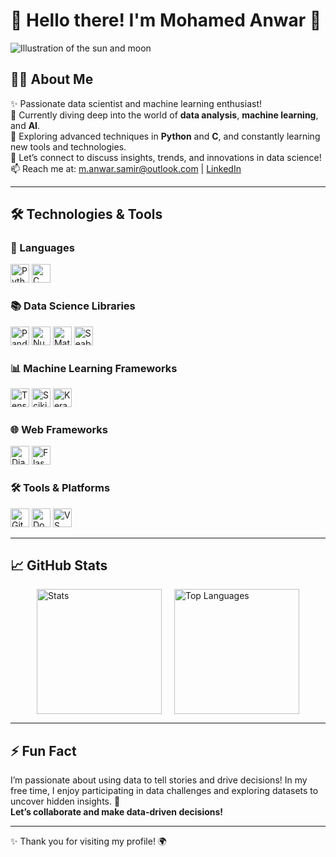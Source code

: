 # 🌟 Hello there! I'm **Mohamed Anwar** 👋

<picture>
  <source media="(prefers-color-scheme: dark)" srcset="https://user-images.githubusercontent.com/25423296/163456776-7f95b81a-f1ed-45f7-b7ab-8fa810d529fa.png">
  <img alt="Illustration of the sun and moon" src="https://user-images.githubusercontent.com/25423296/163456779-a8556205-d0a5-45e2-ac17-42d089e3c3f8.png">
</picture>

## 👨‍💻 About Me
✨ Passionate data scientist and machine learning enthusiast!  
🔭 Currently diving deep into the world of **data analysis**, **machine learning**, and **AI**.  
🌱 Exploring advanced techniques in **Python** and **C**, and constantly learning new tools and technologies.  
💬 Let’s connect to discuss insights, trends, and innovations in data science!  
📫 Reach me at: [m.anwar.samir@outlook.com](mailto:m.anwar.samir@outlook.com) | [LinkedIn](your-linkedin-url)

---

## 🛠️ Technologies & Tools

### 🚀 Languages
<img src="https://img.shields.io/badge/-Python-3776AB?style=flat&logo=python&logoColor=white" alt="Python" height="30"/> 
<img src="https://img.shields.io/badge/-C-A8B400?style=flat&logo=c&logoColor=white" alt="C" height="30"/>

### 📚 Data Science Libraries
<img src="https://img.shields.io/badge/-Pandas-150458?style=flat&logo=pandas&logoColor=white" alt="Pandas" height="30"/> 
<img src="https://img.shields.io/badge/-NumPy-013243?style=flat&logo=numpy&logoColor=white" alt="NumPy" height="30"/> 
<img src="https://img.shields.io/badge/-Matplotlib-003DA5?style=flat&logo=matplotlib&logoColor=white" alt="Matplotlib" height="30"/> 
<img src="https://img.shields.io/badge/-Seaborn-00A3E0?style=flat&logo=seaborn&logoColor=white" alt="Seaborn" height="30"/>

### 📊 Machine Learning Frameworks
<img src="https://img.shields.io/badge/-TensorFlow-FF6F20?style=flat&logo=tensorflow&logoColor=white" alt="TensorFlow" height="30"/> 
<img src="https://img.shields.io/badge/-Scikit%20Learn-F7931E?style=flat&logo=scikit-learn&logoColor=white" alt="Scikit Learn" height="30"/> 
<img src="https://img.shields.io/badge/-Keras-D00000?style=flat&logo=keras&logoColor=white" alt="Keras" height="30"/>

### 🌐 Web Frameworks
<img src="https://img.shields.io/badge/-Django-092E20?style=flat&logo=django&logoColor=white" alt="Django" height="30"/> 
<img src="https://img.shields.io/badge/-Flask-000000?style=flat&logo=flask&logoColor=white" alt="Flask" height="30"/>

### 🛠️ Tools & Platforms
<img src="https://img.shields.io/badge/-Git-F05032?style=flat&logo=git&logoColor=white" alt="Git" height="30"/> 
<img src="https://img.shields.io/badge/-Docker-2496ED?style=flat&logo=docker&logoColor=white" alt="Docker" height="30"/> 
<img src="https://img.shields.io/badge/-VS%20Code-007ACC?style=flat&logo=visual-studio-code&logoColor=white" alt="VS Code" height="30"/>

---

## 📈 GitHub Stats
<div style="display: flex; justify-content: center; gap: 20px;">
    <img height="200" src="https://github-readme-stats.vercel.app/api?username=MohamedAnwar0&show_icons=true&theme=radical&count_private=true" alt="Stats"/>
    <img height="200" src="https://github-readme-stats.vercel.app/api/top-langs/?username=MohamedAnwar0&layout=compact&theme=radical" alt="Top Languages"/>
</div>

---

## ⚡ Fun Fact
I’m passionate about using data to tell stories and drive decisions! In my free time, I enjoy participating in data challenges and exploring datasets to uncover hidden insights. 🚀  
**Let’s collaborate and make data-driven decisions!**

---

✨ Thank you for visiting my profile! 🌍
